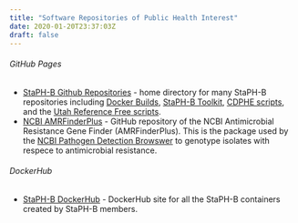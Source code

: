 ```yaml
---
title: "Software Repositories of Public Health Interest"
date: 2020-01-20T23:37:03Z
draft: false
---
```


###### GitHub Pages

  * [StaPH-B Github Repositories](https://github.com/StaPH-B) - home directory for many StaPH-B repositories including [Docker Builds](https://github.com/StaPH-B/docker-builds), [StaPH-B Toolkit](https://github.com/StaPH-B/staphb_toolkit), [CDPHE scripts](https://github.com/StaPH-B/CDPHE), and the [Utah Reference Free scripts](https://github.com/StaPH-B/UPHL).
  * [NCBI AMRFinderPlus](https://github.com/ncbi/amr) - GitHub repository of the NCBI Antimicrobial Resistance Gene Finder (AMRFinderPlus). This is the package used by the [NCBI Pathogen Detection Browswer](https://ncbi.nlm.nih.gov/pathogens/) to genotype isolates with respece to antimicrobial resistance.

###### DockerHub

  * [StaPH-B DockerHub](https://hub.docker.com/u/staphb) - DockerHub site for all the StaPH-B containers created by StaPH-B members.
